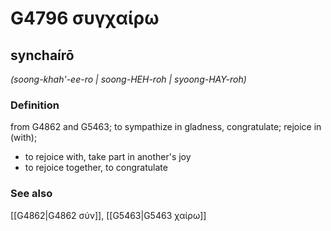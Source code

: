 # G4796 συγχαίρω

## synchaírō

_(soong-khah'-ee-ro | soong-HEH-roh | syoong-HAY-roh)_

### Definition

from G4862 and G5463; to sympathize in gladness, congratulate; rejoice in (with); 

- to rejoice with, take part in another's joy
- to rejoice together, to congratulate

### See also

[[G4862|G4862 σύν]], [[G5463|G5463 χαίρω]]
